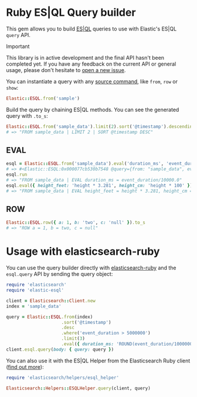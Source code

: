 # Ruby ES|QL Query builder

This gem allows you to build [ES|QL](https://www.elastic.co/docs/explore-analyze/query-filter/languages/esql) queries to use with Elastic's ES|QL `query` API.

> [!IMPORTANT]
> This library is in active development and the final API hasn't been completed yet. If you have any feedback on the current API or general usage, please don't hesitate to [open a new issue](https://github.com/elastic/esql-ruby/issues).

You can instantiate a query with any [source command](https://www.elastic.co/docs/reference/query-languages/esql/esql-commands#esql-source-commands), like `from`, `row` or `show`:

```ruby
Elastic::ESQL.from('sample')
```

Build the query by chaining ES|QL methods. You can see the generated query with `.to_s`:

```ruby
Elastic::ESQL.from('sample_data').limit(2).sort('@timestamp').descending.to_s
# => "FROM sample_data | LIMIT 2 | SORT @timestamp DESC"
```

## EVAL

```ruby
esql = Elastic::ESQL.from('sample_data').eval('duration_ms', 'event_duration/10000.0')
# => #<Elastic::ESQL:0x000077cb530b7548 @query={from: "sample_data", eval: "duration_ms = event_duration/10000.0"}>
esql.run
# => "FROM sample_data | EVAL duration_ms = event_duration/10000.0"
esql.eval({ height_feet: 'height * 3.281', height_cm: 'height * 100' }).to_s
# => "FROM sample_data | EVAL height_feet = height * 3.281, height_cm = height * 100"
```

## ROW

```ruby
Elastic::ESQL.row({ a: 1, b: 'two', c: 'null' }).to_s
# => "ROW a = 1, b = two, c = null"
```

# Usage with elasticsearch-ruby

You can use the query builder directly with [elasticsearch-ruby](https://github.com/elastic/elasticsearch-ruby) and the `esql.query` API by sending the query object:

```ruby
require 'elasticsearch'
require 'elastic-esql'

client = Elasticsearch::Client.new
index = 'sample_data'

query = Elastic::ESQL.from(index)
                     .sort('@timestamp')
                     .desc
                     .where('event_duration > 5000000')
                     .limit(3)
                     .eval({ duration_ms: 'ROUND(event_duration/1000000.0, 1)' })
client.esql.query(body: { query: query })
```

You can also use it with the ES|QL Helper from the Elasticsearch Ruby client ([find out more](https://www.elastic.co/search-labs/blog/esql-ruby-helper-elasticsearch)):

```ruby
require 'elasticsearch/helpers/esql_helper'

Elasticsearch::Helpers::ESQLHelper.query(client, query)
```
